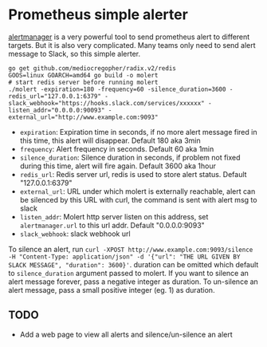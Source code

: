 # Prometheus simple alerter

[alertmanager](https://github.com/prometheus/alertmanager) is a very powerful tool to send prometheus alert to different targets. But it is also very complicated. Many teams only need to send alert message to Slack, so this simple alerter.

```
go get github.com/mediocregopher/radix.v2/redis
GOOS=linux GOARCH=amd64 go build -o molert
# start redis server before running molert
./molert -expiration=180 -frequency=60 -silence_duration=3600 -redis_url="127.0.0.1:6379" -slack_webhook="https://hooks.slack.com/services/xxxxxx" -listen_addr="0.0.0.0:90093" -external_url="http://www.example.com:9093"
```

* `expiration`: Expiration time in seconds, if no more alert message fired in this time, this alert will disappear. Default 180 aka 3min
* `frequency`: Alert frequency in seconds. Default 60 aka 1min
* `silence_duration`: Silence duration in seconds, if problem not fixed during this time, alert will fire again. Default 3600 aka 1hour
* `redis_url`: Redis server url, redis is used to store alert status. Default "127.0.0.1:6379"
* `external_url`: URL under which molert is externally reachable, alert can be silenced by this URL with curl, the command is sent with alert msg to slack
* `listen_addr`: Molert http server listen on this address, set `alertmanager.url` to this url addr. Default "0.0.0.0:9093"
* `slack_webhook`: slack webhook url

To silence an alert, run `curl -XPOST http://www.example.com:9093/silence -H "Content-Type: application/json" -d '{"url": "THE URL GIVEN BY SLACK MESSAGE", "duration": 3600}'`. duration can be omitted which default to `silence_duration` argument passed to molert. If you want to silence an alert message forever, pass a negative integer as duration. To un-silence an alert message, pass a small positive integer (eg. 1) as duration.


## TODO

* Add a web page to view all alerts and silence/un-silence an alert
